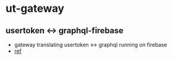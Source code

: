 # ut-gateway
usertoken &lt;-> graphql-firebase
---------------------------------
- gateway translating usertoken <-> graphql running on firebase
- [ref](./README-orig.md)
